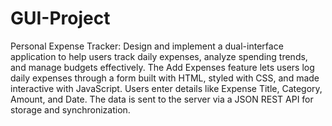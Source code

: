 # GUI-Project
Personal Expense Tracker: 
Design and implement a dual-interface application to help users track daily expenses, analyze spending trends, and manage budgets effectively. The Add Expenses feature lets users log daily expenses through a form built with HTML, styled with CSS, and made interactive with JavaScript. Users enter details like Expense Title, Category, Amount, and Date. The data is sent to the server via a JSON REST API for storage and synchronization.
